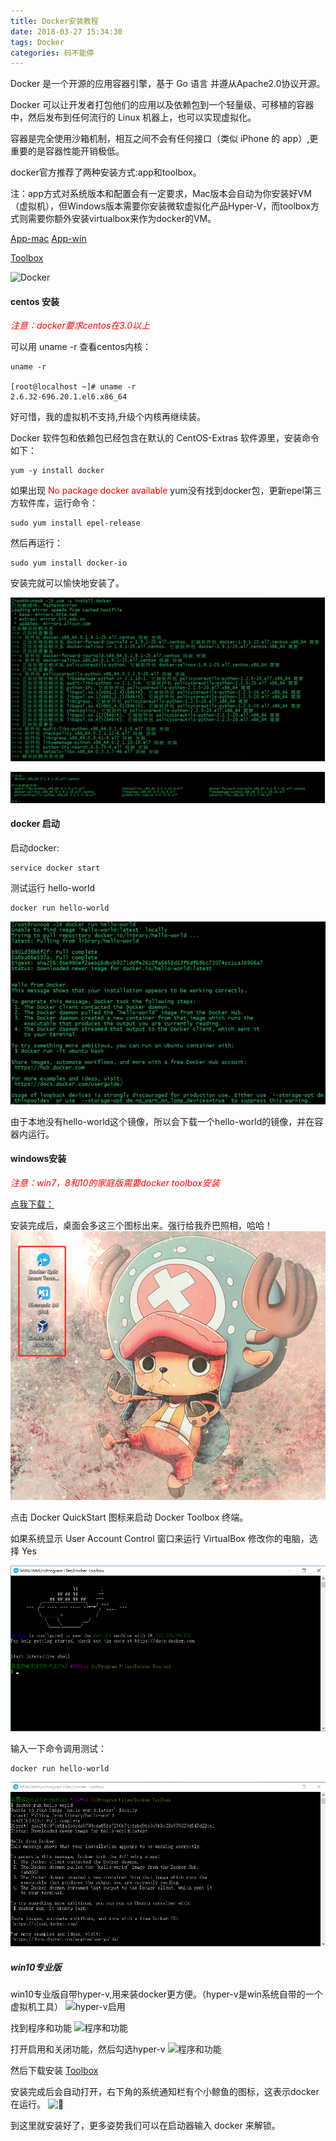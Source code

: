 ```yaml
---
title: Docker安装教程
date: 2018-03-27 15:34:30
tags: Docker
categories: 码不能停
---
```


Docker 是一个开源的应用容器引擎，基于 Go 语言 并遵从Apache2.0协议开源。

Docker 可以让开发者打包他们的应用以及依赖包到一个轻量级、可移植的容器中，然后发布到任何流行的 Linux 机器上，也可以实现虚拟化。

容器是完全使用沙箱机制，相互之间不会有任何接口（类似 iPhone 的 app）,更重要的是容器性能开销极低。

docker官方推荐了两种安装方式:app和toolbox。

注：app方式对系统版本和配置会有一定要求，Mac版本会自动为你安装好VM（虚拟机），但Windows版本需要你安装微软虚拟化产品Hyper-V，而toolbox方式则需要你额外安装virtualbox来作为docker的VM。

[App-mac](https://docs.docker.com/docker-for-mac/)
[App-win](https://docs.docker.com/docker-for-windows/)

[Toolbox](https://www.docker.com/products/docker-toolbox)

![Docker](Docker安装教程/logo.png)
<!--more-->

#### centos 安装

_<font color=red>注意：docker要求centos在3.0以上</font>_

可以用 uname -r 查看centos内核：
```
uname -r

[root@localhost ~]# uname -r
2.6.32-696.20.1.el6.x86_64

```

好可惜，我的虚拟机不支持,升级个内核再继续装。

Docker 软件包和依赖包已经包含在默认的 CentOS-Extras 软件源里，安装命令如下：
```
yum -y install docker
```
如果出现 <font color=red>No package docker available</font>
yum没有找到docker包，更新epel第三方软件库，运行命令：

```
sudo yum install epel-release
```
然后再运行：
```
sudo yum install docker-io
```
安装完就可以愉快地安装了。

![安装](Docker安装教程/yum.png)

![安装完成](Docker安装教程/yumdone.png)


#### docker 启动

启动docker:
```
service docker start
```

测试运行 hello-world
```
docker run hello-world
```

![测试运行](Docker安装教程/hello.png)

由于本地没有hello-world这个镜像，所以会下载一个hello-world的镜像，并在容器内运行。

#### windows安装

_<font color=red>注意：win7，8和10的家庭版需要docker toolbox安装</font>_

[点我下载：](https://docs.docker.com/toolbox/toolbox_install_windows/)

安装完成后，桌面会多这三个图标出来。强行给我乔巴照相，哈哈！
![安装完成](Docker安装教程/winok.png)

点击 Docker QuickStart 图标来启动 Docker Toolbox 终端。

如果系统显示 User Account Control 窗口来运行 VirtualBox 修改你的电脑，选择 Yes

![启动](Docker安装教程/启动.png)

输入一下命令调用测试：
```
docker run hello-world
```

![启动测试](Docker安装教程/hello-win.png)

##### win10专业版

win10专业版自带hyper-v,用来装docker更方便。（hyper-v是win系统自带的一个虚拟机工具）
![hyper-v启用](Docker安装教程/hyper-v.png)

找到程序和功能
![程序和功能](Docker安装教程/程序和功能.png)

打开启用和关闭功能，然后勾选hyper-v
![程序和功能](Docker安装教程/勾选.png)

然后下载安装 [Toolbox](https://www.docker.com/get-docker.png)

安装完成后会自动打开，右下角的系统通知栏有个小鲸鱼的图标，这表示docker在运行。
![🐳](Docker安装教程/docker.png)

到这里就安装好了，更多姿势我们可以在启动器输入 docker 来解锁。

